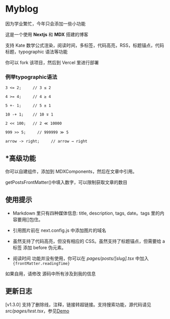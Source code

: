 # Myblog

因为学业繁忙，今年只会添加一些小功能

这是一个使用 **Nextjs** 和 **MDX** 搭建的博客

支持 Kate 数学公式渲染，阅读时间，多标签，代码高亮，RSS，标题锚点，代码标题，typographic 语法等功能

你可以 fork 该项目，然后到 Vercel 里进行部署

### 例举**typographic**语法

```shell
3 <= 2;     // 3 ≤ 2

4 >= 4;     // 4 ≥ 4

5 +- 1;     // 5 ± 1

10 -+ 1;    // 10 ∓ 1

2 << 100;   // 2 ≪ 10000

999 >> 5;     // 999999 ≫ 5

arrow -> right;     // arrow → right
```

## \*高级功能

你可以自建组件，添加到 MDXComponents，然后在文章中引用。

getPostsFrontMatter()中填入数字，可以限制获取文章的数目

## 使用提示

- Markdown 里只有四种媒体信息: title, description, tags, date。tags 里的内容要用[]包住。

- 引用图片前在 next.config.js 中添加图片的域名

- 虽然支持了代码高亮，但没有相应的 CSS。虽然支持了标题锚点，但需要给 a 标签 添加 before 伪元素。

- 阅读时间 功能并没有使用，你可以在 _pages/posts/[slug].tsx_ 中加入 `{frontMatter.readingTime}`

如果自用，请修改 源码中所有涉及到我的信息

## 更新日志

[v1.3.0] 支持了删除线，注释，链接转超链接。支持搜索功能，源代码请见 _src/pages/test.tsx_，参见[Demo](https://blog.wll.moe/test)

